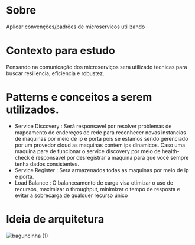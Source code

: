 # Sobre
 Aplicar convenções/padrões de microservicos utilizando
  
# Contexto para estudo
  Pensando na comunicação dos microserviços sera utilizado tecnicas para buscar
  resiliencia, eficiencia e robustez.

# Patterns e conceitos a serem utilizados.
 
 - Service Discovery : Será responsavel por resolver problemas de mapeamento de endereços de rede para
   reconhecer novas instancias de maquinas por meio de ip e porta pois se estamos sendo gerenciado por um provedor cloud as maquinas contem ips dinamicos.
   Caso uma maquina pare de funcionar o service discovery por meio de health-check é responsavel por desregistrar a maquina para que você sempre tenha dados consistentes.
 - Service Register : Sera armazenados todas as maquinas por meio de ip e porta.
 - Load Balance : O balanceamento de carga visa otimizar o uso de recursos, maximizar o throughput, minimizar o tempo de resposta e evitar a sobrecarga de qualquer recurso único

# Ideia de arquitetura

![baguncinha (1)](https://user-images.githubusercontent.com/25963928/186300796-722245e8-250f-4cdc-8a04-0c89d8eec49c.png)
